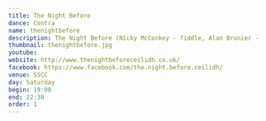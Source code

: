 ```yaml
---
title: The Night Before
dance: Contra
name: thenightbefore
description: The Night Before (Nicky McConkey - fiddle, Alan Brunier - accordion, Adam Griffin - guitar) are a Coventry-based folk dance band who play an exciting range of energetic and fun tunes for ceilidhs, contra and Playford dances. Inspired by an eclectic range of folk music from North America and Europe, their energetic and vibrant sound combines the lyrical tune, delicious harmonies and driving rhythm of fiddle, accordion and guitar. Their love of folk dancing brings out the best in the tunes they love to play.
thumbnail: thenightbefore.jpg
youtube: 
website: http://www.thenightbeforeceilidh.co.uk/
facebook: https://www.facebook.com/the.night.before.ceilidh/
venue: SSCC
day: Saturday
begin: 19:00
end: 22:30
order: 1
---
```

